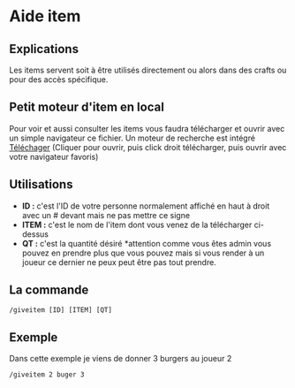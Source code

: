 # Aide item

## Explications
Les items servent soit à être utilisés directement ou alors dans des crafts ou pour des accès spécifique.

## Petit moteur d'item en local
Pour voir et aussi consulter les items vous faudra télécharger et ouvrir avec un simple navigateur ce fichier. Un moteur de recherche est intégré
[Téléchager](https://raw.githubusercontent.com/Casimodo/studio-roleplay-documentation/refs/heads/main/inventaire_items.html) (Cliquer pour ouvrir, puis click droit télécharger, puis ouvrir avec votre navigateur favoris)

## Utilisations

- **ID :** c'est l'ID de votre personne normalement affiché en haut à droit avec un # devant mais ne pas mettre ce signe
- **ITEM :** c'est le nom de l'item dont vous venez de la télécharger ci-dessus
- **QT :** c'est la quantité désiré *attention comme vous êtes admin vous pouvez en prendre plus que vous pouvez mais si vous render à un joueur ce dernier ne peux peut être pas tout prendre.

## La commande
```
/giveitem [ID] [ITEM] [QT]
```

## Exemple
Dans cette exemple je viens de donner 3 burgers au joueur 2
```
/giveitem 2 buger 3
```